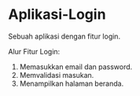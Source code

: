 # Aplikasi-Login
Sebuah aplikasi dengan fitur login.

Alur Fitur Login:  
1. Memasukkan email dan password.
2. Memvalidasi masukan.
3. Menampilkan halaman beranda.
